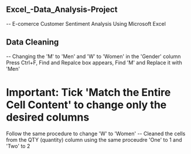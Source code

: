 ## Excel_-Data_Analysis-Project
-- E-comerce Customer Sentiment Analysis Using Microsoft Excel  

## Data Cleaning  
-- Changing the 'M' to 'Men' and 'W' to 'Women' in the 'Gender' column
Press Ctrl+F, Find and Repalce box appears, Find 'M' and Replace it with 'Men'  
# Important: Tick 'Match the Entire Cell Content' to change only the desired columns 
Follow the same procedure to change 'W' to 'Women'
-- Cleaned the cells from the QTY (quantity) column using the same proceudre
'One' to 1 and 'Two' to 2


